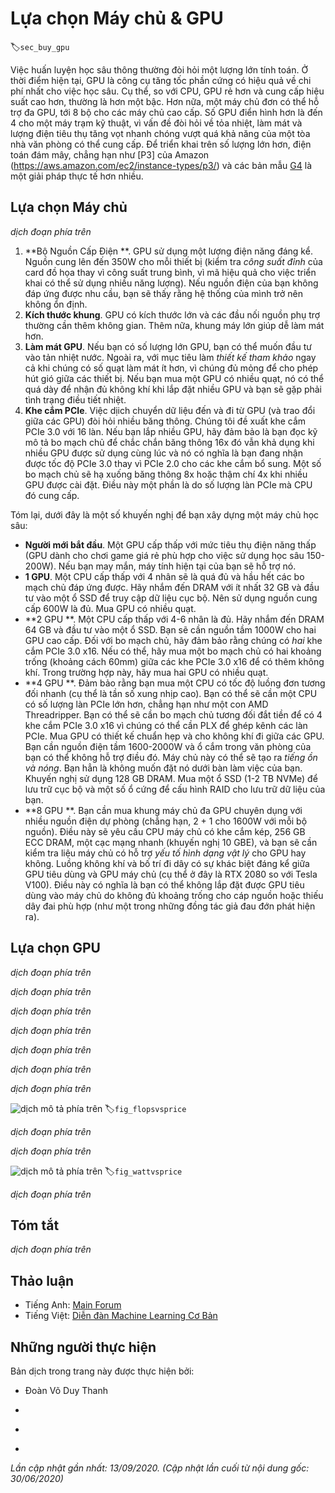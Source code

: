 <!-- ===================== Bắt đầu dịch Phần 1 ==================== -->
<!-- ========================================= REVISE BẮT ĐẦU =================================== -->

<!--
# Selecting Servers and GPUs
-->

# Lựa chọn Máy chủ & GPU
:label:`sec_buy_gpu`


<!--
Deep learning training generally requires large amounts of computation.
At present GPUs are the most cost-effective hardware accelerators for deep learning.
In particular, compared with CPUs, GPUs are cheaper and offer higher performance, often by over an order of magnitude.
Furthermore, a single server can support multiple GPUs, up to 8 for high end servers.
More typical numbers are up to 4 GPUs for an engineering workstation,
since heat, cooling and power requirements escalate quickly beyond what an office building can support.
For larger deployments cloud computing, such as Amazon's [P3](https://aws.amazon.com/ec2/instance-types/p3/) 
and [G4](https://aws.amazon.com/blogs/aws/in-the-works-ec2-instances-g4-with-nvidia-t4-gpus/) instances are a much more practical solution.
-->


Việc huấn luyện học sâu thông thường đòi hỏi một lượng lớn tính toán.
Ở thời điểm hiện tại, GPU là công cụ tăng tốc phần cứng có hiệu quả về chi phí nhất cho việc học sâu.
Cụ thể, so với CPU, GPU rẻ hơn và cung cấp hiệu suất cao hơn, thường là hơn một bậc.
Hơn nữa, một máy chủ đơn có thể hỗ trợ đa GPU, tới 8 bộ cho các máy chủ cao cấp.
Số GPU điển hình hơn là đến 4 cho một máy trạm kỹ thuật,
vì vấn đề đòi hỏi về tỏa nhiệt, làm mát và lượng điện tiêu thụ tăng vọt nhanh chóng vượt quá khả năng của một tòa nhà văn phòng có thể cung cấp.
Để triển khai trên số lượng lớn hơn, điện toán đám mây, chẳng hạn như [P3] của Amazon (https://aws.amazon.com/ec2/instance-types/p3/)
và các bản mẫu [G4](https://aws.amazon.com/blogs/aws/in-the-works-ec2-instances-g4-with-nvidia-t4-gpus/) là một giải pháp thực tế hơn nhiều.


<!--
## Selecting Servers
-->

## Lựa chọn Máy chủ


<!--
There is typically no need to purchase high-end CPUs with many threads since much of the computation occurs on the GPUs.
That said, due to the Global Interpreter Lock (GIL) in Python single-thread performance of a CPU can matter in situations where we have 4-8 GPUs.
All things equal this suggests that CPUs with a smaller number of cores but a higher clock frequency might be a more economical choice.
E.g., when choosing between a 6-core 4 GHz and an 8-core 3.5 GHz CPU, the former is much preferable, even though its aggregate speed is less.
An important consideration is that GPUs use lots of power and thus dissipate lots of heat.
This requires very good cooling and a large enough chassis to use the GPUs.
Follow the guidelines below if possible:
-->

*dịch đoạn phía trên*


<!--
1. **Power Supply**. GPUs use significant amounts of power.
Budget with up to 350W per device (check for the *peak demand* of the graphics card rather than typical demand, 
since efficient code can use lots of energy).
If your power supply is not up to the demand you will find that your system becomes unstable.
1. **Chassis Size**. GPUs are large and the auxiliary power connectors often need extra space.
Also, large chassis are easier to cool.
1. **GPU Cooling**. If you have large numbers of GPUs you might want to invest in water cooling.
Also, aim for *reference designs* even if they have fewer fans, since they are thin enough to allow for air intake between the devices.
If you buy a multi-fan GPU it might be too thick to get enough air when installing multiple GPUs and you will run into thermal throttling.
1. **PCIe Slots**. Moving data to and from the GPU (and exchanging it between GPUs) requires lots of bandwidth.
We recommend PCIe 3.0 slots with 16 lanes. If you mount multiple GPUs, be sure to carefully read the motherboard description to ensure 
that 16x bandwidth is still available when multiple GPUs are used at the same time and that you are getting PCIe 3.0 as opposed to PCIe 2.0 for the additional slots.
Some motherboards downgrade to 8x or even 4x bandwidth with multiple GPUs installed.
This is partly due to the number of PCIe lanes that the CPU offers.
-->


1. **Bộ Nguồn Cấp Điện **. GPU sử dụng một lượng điện năng đáng kể.
Nguồn cung lên đến 350W cho mỗi thiết bị (kiểm tra *công suất đỉnh* của card đồ họa thay vì công suất trung bình,
vì mã hiệu quả cho việc triển khai có thể sử dụng nhiều năng lượng).
Nếu nguồn điện của bạn không đáp ứng được nhu cầu, bạn sẽ thấy rằng hệ thống của mình trở nên không ổn định.
1. **Kích thước khung**. GPU có kích thước lớn và các đầu nối nguồn phụ trợ thường cần thêm không gian.
Thêm nữa, khung máy lớn giúp dễ làm mát hơn.
1. **Làm mát GPU**. Nếu bạn có số lượng lớn GPU, bạn có thể muốn đầu tư vào tản nhiệt nước.
Ngoài ra, với mục tiêu làm *thiết kế tham khảo* ngay cả khi chúng có số quạt làm mát ít hơn, vì chúng đủ mỏng để cho phép hút gió giữa các thiết bị.
Nếu bạn mua một GPU có nhiều quạt, nó có thể quá dày để nhận đủ không khí khi lắp đặt nhiều GPU và bạn sẽ gặp phải tình trạng điều tiết nhiệt.
1. **Khe cắm PCIe**. Việc dịich chuyển dữ liệu đến và đi từ GPU (và trao đổi giữa các GPU) đòi hỏi nhiều băng thông.
Chúng tôi đề xuất khe cắm PCIe 3.0 với 16 làn. Nếu bạn lắp nhiều GPU, hãy đảm bảo là bạn đọc kỹ mô tả bo mạch chủ để chắc chắn 
băng thông 16x đó vẫn khả dụng khi nhiều GPU được sử dụng cùng lúc và nó có nghĩa là bạn đang nhận được tốc độ PCIe 3.0 thay vì PCIe 2.0 cho các khe cắm bổ sung.
Một số bo mạch chủ sẽ hạ xuống băng thông 8x hoặc thậm chí 4x khi nhiều GPU được cài đặt.
Điều này một phần là do số lượng làn PCIe mà CPU đó cung cấp.


<!--
In short, here are some recommendations for building a deep learning server:
-->

Tóm lại, dưới đây là một số khuyến nghị để bạn xây dựng một máy chủ học sâu:

<!--
* **Beginner**. Buy a low end GPU with low power consumption (cheap gaming GPUs suitable for deep learning use 150-200W).
If you are lucky your current computer will support it.
* **1 GPU**. A low-end CPU with 4 cores will be plenty sufficient and most motherboards suffice.
 Aim for at least 32 GB DRAM and invest into an SSD for local data access.
 A power supply with 600W should be sufficient. Buy a GPU with lots of fans.
* **2 GPUs**. A low-end CPU with 4-6 cores will suffice. Aim for 64 GB DRAM and invest into an SSD.
You will need in the order of 1000W for two high-end GPUs. In terms of mainboards, make sure that they have *two* PCIe 3.0 x16 slots.
If you can, get a mainboard that has two free spaces (60mm spacing) between the PCIe 3.0 x16 slots for extra air.
In this case, buy two GPUs with lots of fans.
* **4 GPUs**. Make sure that you buy a CPU with relatively fast single-thread speed (i.e., high clock frequency).
You will probably need a CPU with a larger number of PCIe lanes, such as an AMD Threadripper.
You will likely need relatively expensive mainboards to get 4 PCIe 3.0 x16 slots since they probably need a PLX to multiplex the PCIe lanes.
Buy GPUs with reference design that are narrow and let air in between the GPUs.
You need a 1600-2000W power supply and the outlet in your office might not support that.
This server will probably run *loud and hot*. You do not want it under your desk.
128 GB of DRAM is recommended. Get an SSD (1-2 TB NVMe) for local storage and a bunch of hard disks in RAID configuration to store your data.
* **8 GPUs**. You need to buy a dedicated multi-GPU server chassis with multiple redundant power supplies (e.g., 2+1 for 1600W per power supply).
This will require dual socket server CPUs, 256 GB ECC DRAM, a fast network card (10 GBE recommended),
and you will need to check whether the servers support the *physical form factor* of the GPUs.
Airflow and wiring placement differ significantly between consumer and server GPUs (e.g., RTX 2080 vs. Tesla V100).
This means that you might not be able to install the consumer GPU in a server due to insufficient clearance for the power cable 
or lack of a suitable wiring harness (as one of the coauthors painfully discovered).
-->


* **Người mới bắt đầu**. Một GPU cấp thấp với mức tiêu thụ điện năng thấp (GPU dành cho chơi game giá rẻ phù hợp cho việc sử dụng học sâu 150-200W).
Nếu bạn may mắn, máy tính hiện tại của bạn sẽ hỗ trợ nó.
* **1  GPU**. Một CPU cấp thấp với 4 nhân sẽ là quá đủ và hầu hết các bo mạch chủ đáp ứng được.
 Hãy nhắm đến DRAM với ít nhất 32 GB và đầu tư vào một ổ SSD để truy cập dữ liệu cục bộ.
 Nên sử dụng nguồn cung cấp 600W là đủ. Mua GPU có nhiều quạt.
* **2 GPU **. Một CPU cấp thấp với 4-6 nhân là đủ. Hãy nhắm đến DRAM 64 GB và đầu tư vào một ổ SSD.
Bạn sẽ cần nguồn tầm 1000W cho hai GPU cao cấp. Đối với bo mạch chủ, hãy đảm bảo rằng chúng có *hai* khe cắm PCIe 3.0 x16.
Nếu có thể, hãy mua một bo mạch chủ có hai khoảng trống (khoảng cách 60mm) giữa các khe PCIe 3.0 x16 để có thêm không khí.
Trong trường hợp này, hãy mua hai GPU có nhiều quạt.
* **4 GPU **. Đảm bảo rằng bạn mua một CPU có tốc độ luồng đơn tương đối nhanh (cụ thể là tần số xung nhịp cao).
Bạn có thể sẽ cần một CPU có số lượng làn PCIe lớn hơn, chẳng hạn như một con AMD Threadripper.
Bạn có thể sẽ cần bo mạch chủ tương đối đắt tiền để có 4 khe cắm PCIe 3.0 x16 vì chúng có thể cần PLX để ghép kênh các làn PCIe.
Mua GPU có thiết kế chuẩn hẹp và cho không khí đi giữa các GPU.
Bạn cần nguồn điện tầm 1600-2000W và ổ cắm trong văn phòng của bạn có thể không hỗ trợ điều đó.
Máy chủ này có thể sẽ tạo ra *tiếng ồn và nóng*. Bạn hẳn là không muốn đặt nó dưới bàn làm việc của bạn.
Khuyến nghị sử dụng 128 GB DRAM. Mua một ổ SSD (1-2 TB NVMe) để lưu trữ cục bộ và một số ổ cứng để cấu hình RAID cho lưu trữ dữ liệu của bạn.
* **8 GPU **. Bạn cần mua khung máy chủ đa GPU chuyên dụng với nhiều nguồn điện dự phòng (chẳng hạn, 2 + 1 cho 1600W với mỗi bộ nguồn).
Điều này sẽ yêu cầu CPU máy chủ có khe cắm kép, 256 GB ECC DRAM, một cạc mạng nhanh (khuyến nghị 10 GBE),
và bạn sẽ cần kiểm tra liệu máy chủ có hỗ trợ *yếu tố hình dạng vật lý* cho GPU hay không.
Luồng không khí và bố trí đi dây có sự khác biệt đáng kể giữa GPU tiêu dùng và GPU máy chủ  (cụ thể ở đây là RTX 2080 so với Tesla V100).
Điều này có nghĩa là bạn có thể không lắp đặt được GPU tiêu dùng vào máy chủ do không đủ khoảng trống cho cáp nguồn
hoặc thiếu dây đai phù hợp (như một trong những đồng tác giả đau đớn phát hiện ra).

<!-- ===================== Kết thúc dịch Phần 1 ===================== -->

<!-- ===================== Bắt đầu dịch Phần 2 ===================== -->

<!--
## Selecting GPUs
-->

## Lựa chọn GPU


<!--
At present, AMD and NVIDIA are the two main manufacturers of dedicated GPUs.
NVIDIA was the first to enter the deep learning field and provides better support for deep learning frameworks via CUDA.
Therefore, most buyers choose NVIDIA GPUs.
-->

*dịch đoạn phía trên*


<!--
NVIDIA provides two types of GPUs, targeting individual users (e.g., via the GTX and RTX series) and enterprise users (via its Tesla series).
The two types of GPUs provide comparable compute power.
However, the enterprise user GPUs generally use (passive) forced cooling, more memory, and ECC (error correcting) memory.
These GPUs are more suitable for data centers and usually cost ten times more than consumer GPUs.
-->

*dịch đoạn phía trên*


<!--
If you are a large company with 100+ servers you should consider the NVIDIA Tesla series or alternatively use GPU servers in the cloud.
For a lab or a small to medium company with 10+ servers the NVIDIA RTX series is likely most cost effective.
You can buy preconfigured servers with Supermicro or Asus chassis that hold 4-8 GPUs efficiently.
-->

*dịch đoạn phía trên*


<!--
GPU vendors typically release a new generation every 1-2 years,
such as the GTX 1000 (Pascal) series released in 2017 and the RTX 2000 (Turing) series released in 2019.
Each series offers several different models that provide different performance levels.
GPU performance is primarily a combination of the following three parameters:
-->

*dịch đoạn phía trên*


<!--
1. **Compute power**. Generally we look for 32-bit floating-point compute power.
16-bit floating point training (FP16) is also entering the mainstream.
If you are only interested in prediction, you can also use 8-bit integer.
The latest generation of Turing GPUs offers 4-bit acceleration.
Unfortunately at present the algorithms to train low-precision networks are not widespread yet.
1. **Memory size**. As your models become larger or the batches used during training grow bigger, you will need more GPU memory.
Check for HBM2 (High Bandwidth Memory) vs. GDDR6 (Graphics DDR) memory. HBM2 is faster but much more expensive.
1. **Memory bandwidth**. You can only get the most out of your compute power when you have sufficient memory bandwidth.
Look for wide memory buses if using GDDR6.
-->

*dịch đoạn phía trên*


<!--
For most users, it is enough to look at compute power.
Note that many GPUs offer different types of acceleration.
E.g., NVIDIA's TensorCores accelerate a subset of operators by 5x.
Ensure that your libraries support this. The GPU memory should be no less than 4 GB (8 GB is much better).
Try to avoid using the GPU also for displaying a GUI (use the built-in graphics instead).
If you cannot avoid it, add an extra 2 GB of RAM for safety.
-->

*dịch đoạn phía trên*


<!--
:numref:`fig_flopsvsprice` compares the 32-bit floating-point compute power and price of the various GTX 900, GTX 1000 and RTX 2000 series models.
The prices are the suggested prices found on Wikipedia.
-->

*dịch đoạn phía trên*

<!-- ===================== Kết thúc dịch Phần 2 ===================== -->

<!-- ===================== Bắt đầu dịch Phần 3 ===================== -->

<!--
![Floating-point compute power and price comparison.](../img/flopsvsprice.svg)
-->

![*dịch mô tả phía trên*](../img/flopsvsprice.svg)
:label:`fig_flopsvsprice`


<!--
We can see a number of things:
-->

*dịch đoạn phía trên*


<!--
1. Within each series, price and performance are roughly proportional.
Titan models command a significant premium for the benefit of larger amounts of GPU memory.
However, the newer models offer better cost effectiveness, as can be seen by comparing the 980 Ti and 1080 Ti.
The price does not appear to improve much for the RTX 2000 series.
However, this is due to the fact that they offer far superior low precision performance (FP16, INT8 and INT4).
2. The performance-to-cost ratio of the GTX 1000 series is about two times greater than the 900 series.
3. For the RTX 2000 series the price is an *affine* function of the price.
-->

*dịch đoạn phía trên*


<!--
![Floating-point compute power and energy consumption.](../img/wattvsprice.svg)
-->

![*dịch mô tả phía trên*](../img/wattvsprice.svg)
:label:`fig_wattvsprice`


<!--
:numref:`fig_wattvsprice` shows how energy consumption scales mostly linearly with the amount of computation.
Second, later generations are more efficient.
This seems to be contradicted by the graph corresponding to the RTX 2000 series.
However, this is a consequence of the TensorCores which draw disproportionately much energy.
-->

*dịch đoạn phía trên*


## Tóm tắt

<!--
* Watch out for power, PCIe bus lanes, CPU single thread speed and cooling when building a server.
* You should purchase the latest GPU generation if possible.
* Use the cloud for large deployments.
* High density servers may not be compatible with all GPUs.
Check the mechanical and cooling specifications before you buy.
* Use FP16 or lower precision for high efficiency.
-->

*dịch đoạn phía trên*


<!-- ===================== Kết thúc dịch Phần 3 ===================== -->
<!-- ========================================= REVISE KẾT THÚC ===================================-->


## Thảo luận
* Tiếng Anh: [Main Forum](https://discuss.d2l.ai/t/425)
* Tiếng Việt: [Diễn đàn Machine Learning Cơ Bản](https://forum.machinelearningcoban.com/c/d2l)


## Những người thực hiện
Bản dịch trong trang này được thực hiện bởi:
<!--
Tác giả của mỗi Pull Request điền tên mình và tên những người review mà bạn thấy
hữu ích vào từng phần tương ứng. Mỗi dòng một tên, bắt đầu bằng dấu `*`.

Tên đầy đủ của các reviewer có thể được tìm thấy tại https://github.com/aivivn/d2l-vn/blob/master/docs/contributors_info.md
-->

* Đoàn Võ Duy Thanh
<!-- Phần 1 -->
* 

<!-- Phần 2 -->
* 

<!-- Phần 3 -->
* 

*Lần cập nhật gần nhất: 13/09/2020. (Cập nhật lần cuối từ nội dung gốc: 30/06/2020)*
